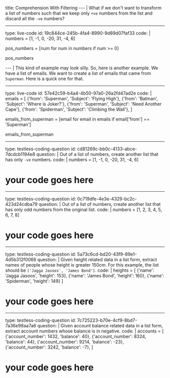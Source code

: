 title: Comprehension With Filtering
--- |
  What if we don't want to transform a list of numbers such that we keep only `+ve` numbers from the list and discard all the `-ve` numbers?

---
type: live-code
id: 19c844ce-245b-4fa4-8990-9d89d07faf33
code: |
  numbers = [1, -1, 0, -20, 31, -4, 6]

  pos_numbers = [num for num in numbers if num >= 0]

  pos_numbers

--- |
  This kind of example may look silly. So, here is another example. We have a list of emails. We want to create a list of emails that came from `Superman`. Here is a quick one for that.

---
type: live-code
id: 57e42c59-b4a4-4b50-97a0-26a2fd47ad2e
code: |
  emails = [
    {'from': 'Superman', 'Subject': 'Flying High'},
    {'from': 'Batman', 'Subject': 'Where is Joker?'},
    {'from': 'Superman', 'Subject': 'Need Another Cape'},
    {'from': 'Spiderman', 'Subject': 'Climbing the Wall'},
  ]

  emails_from_superman = [email for email in emails if email['from'] == 'Superman']

  emails_from_superman

---
type: testless-coding-question
id: cd81269c-bb0c-4133-abce-7dcdcb1194e8
question: |
  Out of a list of numbers, create another list that has only `-ve` numbers.
code: |
  numbers = [1, -1, 0, -20, 31, -4, 6]

  # your code goes here

---
type: testless-coding-question
id: 0c719dfe-4e3e-4329-bc2c-423d24cdba79
question: |
  Out of a list of numbers, create another list that has only odd numbers from the original list.
code: |
  numbers = [1, 2, 3, 4, 5, 6, 7, 8]

  # your code goes here

---
type: testless-coding-question
id: 5a73c6cd-bd20-43f9-89e1-4d5b312f0066
question: |
  Given height related data in a list form, extract names of people whose height is greater 150cm. For this example, the list should be `['Jagga Jasoos', 'James Bond']`.
code: |
  heights = [
    {'name': 'Jagga Jasoos', 'height': 153},
    {'name': 'James Bond', 'height': 160},
    {'name': 'Spiderman', 'height': 149}
  ]

  # your code goes here

---
type: testless-coding-question
id: 7c725223-b70e-4cf9-8bd7-7a36e98aa7a6
question: |
  Given account balance related data in a list form, extract account numbers whose balance is in negative.
code: |
  accounts = [
    {'account_number': 1432, 'balance': 40},
    {'account_number': 8324, 'balance': 44},
    {'account_number': 9214, 'balance': -23},
    {'account_number': 3242, 'balance': -7},
  ]

  # your code goes here
